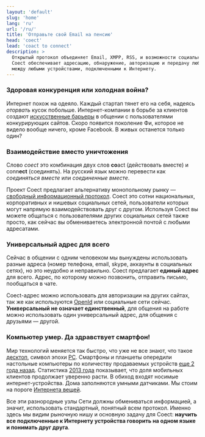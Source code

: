 ```yaml
---
layout: 'default'
slug: 'home'
lang: 'ru'
url: '/ru/'
title: 'Отправьте свой Email на пенсию'
head: 'coect'
lead: 'coact to connect'
description: >
  Открытый протокол объединяет Email, XMPP, RSS, и возможности социальных сетей.
  Coect обеспечивает адресацию, обнаружение, авторизацию и передачу любых данных
  между любыми устройствами, подключенными к Интернету.
---
```


### Здоровая конкуренция или холодная война?

Интернет похож на одеяло. Каждый стартап тянет его на себя, надеясь _оторвать_
кусок побольше. Интернет-компании в борьбе за клиентов создают [искусственные
барьеры](http://dev.by/blogs/main/mozhet-byt-sotsialnye-seti-uzhe-pogubili-veb)
в общении с пользователями конкурирующих сайтов. Скоро появится поколение Фи,
которое не видело вообще ничего, кроме Facebook. В живых останется только один?


### Взаимодействие вместо уничтожения

Слово _сoect_ это комбинация двух слов **co**act (действовать вместе) и conn**ect**
(соединять). На русский язык можно перевести как _соединяться вместе_ или _соединенные вместе_.

Проект Coect предлагает альтернативу монопольному рынку &mdash; [свободный
информационный протокол](/ru/protocol/). Coect это сотни национальных,
корпоративных и нишевых социальных сетей, пользователи которых могут
напрямую взаимодействовать друг с другом. Используя Coect вы можете общаться с
пользователями других социальных сетей также просто, как сейчас вы обмениваетесь
электронной почтой с любыми адресатами.


### Универсальный адрес для всего

Сейчас в общении с одним человеком мы вынуждены использовать разные адреса
(номер телефона, email, skype, аккаунты в социальных сетях), но это неудобно и
неправильно. Coect предлагает **единый адрес** для всего. Адрес, по которому
можно позвонить, отправить письмо, пообщаться в чате.

Coect-aдрес можно использовать для авторизации на других сайтах, так же как
используются [OpenId](http://openid.net/get-an-openid/what-is-openid/) или
социальные сети сейчас. **Универсальный не означает единственный**, для общения
на работе можно использовать один универсальный адрес, для общения с
друзьями&nbsp;&mdash; другой.


### Компьютер умер. Да здравствует смартфон!

Мир технологий меняется так быстро, что уже не все знают, что такое
[десктоп](http://ru.wikipedia.org/wiki/%D0%94%D0%B5%D1%81%D0%BA%D1%82%D0%BE%D0%BF),
символ эпохи [PC](http://en.wikipedia.org/wiki/Personal_computer). Смартфоны и
планшеты опередили настольные компьютеры по количеству продаваемых устройств
[еще 2 года назад](http://www.asymco.com/2012/01/17/the-rise-and-fall-of-personal-computing/).
Статистика [2013 года](http://www.kpcb.com/insights/2013-internet-trends)
показывает, что доля мобильных клиентов продолжает уверенно расти. В обиход
входят носимые интернет-устройства. Дома заполняются умными датчиками. Мы стоим
на пороге [Интернета вещей](http://ru.wikipedia.org/wiki/%D0%98%D0%BD%D1%82%D0%B5%D1%80%D0%BD%D0%B5%D1%82_%D0%B2%D0%B5%D1%89%D0%B5%D0%B9).

Все эти разнородные узлы Сети должны обмениваться информацией, а
значит, использовать стандартный, понятный всем протокол. Именно здесь мы видим рыночную
нишу и основную задачу для Coect: **научить все подключенные к Интернету
устройства говорить на одном языке и понимать друг друга**.


